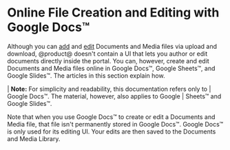 # Online File Creation and Editing with Google Docs™ [](id=online-file-creation-and-editing-with-google-docs)

Although you can 
[add](/discover/portal/-/knowledge_base/7-2/adding-files-to-a-document-library#using-the-add-menu) 
and 
[edit](/discover/portal/-/knowledge_base/7-2/checking-out-and-editing-files) 
Documents and Media files via upload and download, @product@ doesn't contain a 
UI that lets you author or edit documents directly inside the portal. You can, 
however, create and edit Documents and Media files online in Google Docs&trade;, 
Google Sheets&trade;, and Google Slides&trade;. The articles in this section 
explain how. 

| **Note:** For simplicity and readability, this documentation refers only to 
| Google Docs&trade;. The material, however, also applies to Google 
| Sheets&trade; and Google Slides&trade;. 

Note that when you use Google Docs&trade; to create or edit a Documents and 
Media file, that file isn't permanently stored in Google Docs&trade;. Google 
Docs&trade; is only used for its editing UI. Your edits are then saved to the 
Documents and Media Library. 
